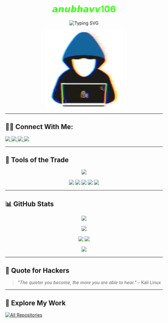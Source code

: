 <h1 align="center" style="color:#39FF14; font-weight:bold;">𝙖𝙣𝙪𝙗𝙝𝙖𝙫𝙫106</h1>

<p align="center">
  <img src="https://readme-typing-svg.demolab.com?font=Fira+Code&duration=4000&pause=1000&color=39FF14&center=true&vCenter=true&width=500&lines=Bug+Bounty+Hunter+%F0%9F%94%AA;Cybersecurity+Researcher+%F0%9F%94%AB;CTF+Player+%F0%9F%A7%AE;OSINT+%2F+Recon+Specialist+%F0%9F%93%8D;TryHackMe+Top+1%25+%F0%9F%92%BB;Kali+%2F+Parrot+%2F+BlackArch+User+%F0%9F%A4%AB" alt="Typing SVG" />
</p>

<p align="center">
  <img src="https://github.com/MdAmiruddin/MdAmiruddin/blob/main/Assets/about_me.gif" width="250"/>
</p>

---

## 🕵️‍♂️ Connect With Me:

<p align="left">
  <a href="https://tryhackme.com/anubhav106" target="_blank">
    <img src="https://img.shields.io/badge/TryHackMe-212C42?style=for-the-badge&logo=tryhackme&logoColor=white" />
  </a>
  <a href="https://x.com/avdzav10" target="_blank">
    <img src="https://img.shields.io/badge/Twitter-1DA1F2?style=for-the-badge&logo=twitter&logoColor=white"/>
  </a>
  <a href="https://www.linkedin.com/in/anubhav-verma-7123a1232/" target="_blank">
    <img src="https://img.shields.io/badge/LinkedIn-0077B5?style=for-the-badge&logo=linkedin&logoColor=white" />
  </a>
  <a href="https://instagram.com/anubhavv106" target="_blank">
    <img src="https://img.shields.io/badge/Instagram-E4405F?style=for-the-badge&logo=instagram&logoColor=white" />
  </a>
</p>

---

## 🧰 Tools of the Trade

<p align="center">
  <img src="https://skillicons.dev/icons?i=linux,kali,vscode,git,github,docker,bash,python,c,cpp,java,html,js,react" />
</p>
<p align="center">
  <img src="https://img.shields.io/badge/Burp_Suite-orange?style=for-the-badge&logo=burpsuite&logoColor=white"/>
  <img src="https://img.shields.io/badge/Metasploit-1572B6?style=for-the-badge&logo=metasploit&logoColor=white"/>
  <img src="https://img.shields.io/badge/Wireshark-5C5CFF?style=for-the-badge&logo=wireshark&logoColor=white"/>
  <img src="https://img.shields.io/badge/Parrot_OS-0bda51?style=for-the-badge&logo=parrot&logoColor=white"/>
  <img src="https://img.shields.io/badge/BlackArch-000000?style=for-the-badge&logo=arch-linux&logoColor=red"/>
</p>

---

## 📊 GitHub Stats

<p align="center">
  <img src="https://github-readme-streak-stats.herokuapp.com?user=anubhavv106&theme=tokyonight&hide_border=true"/>
</p>
<p align="center">
  <img src="https://github-profile-summary-cards.vercel.app/api/cards/profile-details?username=anubhavv106&theme=tokyonight" />
</p>
<p align="center">
  <img src="https://github-readme-stats.vercel.app/api?username=anubhavv106&show_icons=true&theme=tokyonight&hide_border=true" width="49%"/>
  <img src="https://github-readme-stats.vercel.app/api/top-langs/?username=anubhavv106&layout=compact&theme=tokyonight&hide_border=true" width="49%"/>
</p>
<p align="center">
  <img src="https://github-readme-activity-graph.vercel.app/graph?username=anubhavv106&theme=tokyonight&area=true&hide_border=true"/>
</p>

---

## 🧠 Quote for Hackers
> <i>"The quieter you become, the more you are able to hear."</i> – Kali Linux

---

## 🔗 Explore My Work
<p align="left">
  <a href="https://github.com/anubhavv106?tab=repositories" target="_blank">
    <img alt="All Repositories" title="All Repositories" src="https://img.shields.io/badge/-Explore%20Repos-2962FF?style=for-the-badge&logo=github&logoColor=white"/>
  </a>
</p>
